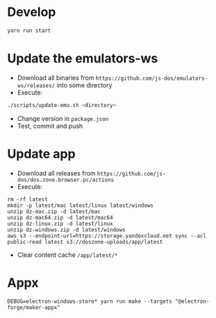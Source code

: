 # Develop

```sh
yarn run start
```

# Update the emulators-ws

* Download all binaries from `https://github.com/js-dos/emulators-ws/releases/` into some directory
* Execute:

```sh
./scripts/update-emu.sh <directory>
```
* Change version in `package.json`
* Test, commit and push

# Update app

* Download all releases from `https://github.com/js-dos/dos.zone.browser.pc/actions`
* Execute:

```
rm -rf latest
mkdir -p latest/mac latest/linux latest/windows
unzip dz-mac.zip -d latest/mac
unzip dz-mac64.zip -d latest/mac64
unzip dz-linux.zip -d latest/linux
unzip dz-windows.zip -d latest/windows
aws s3 --endpoint-url=https://storage.yandexcloud.net sync --acl public-read latest s3://doszone-uploads/app/latest
```

* Clear content cache `/app/latest/*`

# Appx

```
DEBUG=electron-windows-store* yarn run make --targets "@electron-forge/maker-appx"
```